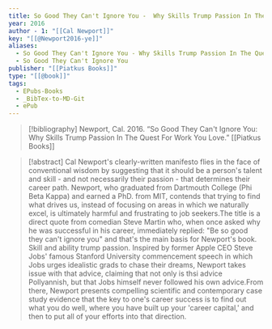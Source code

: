```yaml
---
title: So Good They Can't Ignore You -  Why Skills Trump Passion In The Quest For Work You Love
year: 2016
author - 1: "[[Cal Newport]]"
key: "[[@Newport2016-ye]]"
aliases:
  - So Good They Can't Ignore You - Why Skills Trump Passion In The Quest For Work You Love
  - So Good They Can't Ignore You
publisher: "[[Piatkus Books]]"
type: "[[@book]]"
tags:
  - EPubs-Books
  - _BibTex-to-MD-Git
  - ePub
---
```


> [!bibliography]
> Newport, Cal. 2016. “So Good They Can't Ignore You: Why Skills Trump Passion In The Quest For Work You Love.” [[Piatkus Books]]

> [!abstract]
> Cal Newport's clearly-written manifesto flies in the face of conventional wisdom by suggesting that it should be a person's talent and skill - and not necessarily their passion - that determines their career path. Newport, who graduated from Dartmouth College (Phi Beta Kappa) and earned a PhD. from MIT, contends that trying to find what drives us, instead of focusing on areas in which we naturally excel, is ultimately harmful and frustrating to job seekers.The title is a direct quote from comedian Steve Martin who, when once asked why he was successful in his career, immediately replied: "Be so good they can't ignore you" and that's the main basis for Newport's book. Skill and ability trump passion. Inspired by former Apple CEO Steve Jobs' famous Stanford University commencement speech in which Jobs urges idealistic grads to chase their dreams, Newport takes issue with that advice, claiming that not only is thsi advice Pollyannish, but that Jobs himself never followed his own advice.From there, Newport presents compelling scientific and contemporary case study evidence that the key to one's career success is to find out what you do well, where you have built up your 'career capital,' and then to put all of your efforts into that direction.